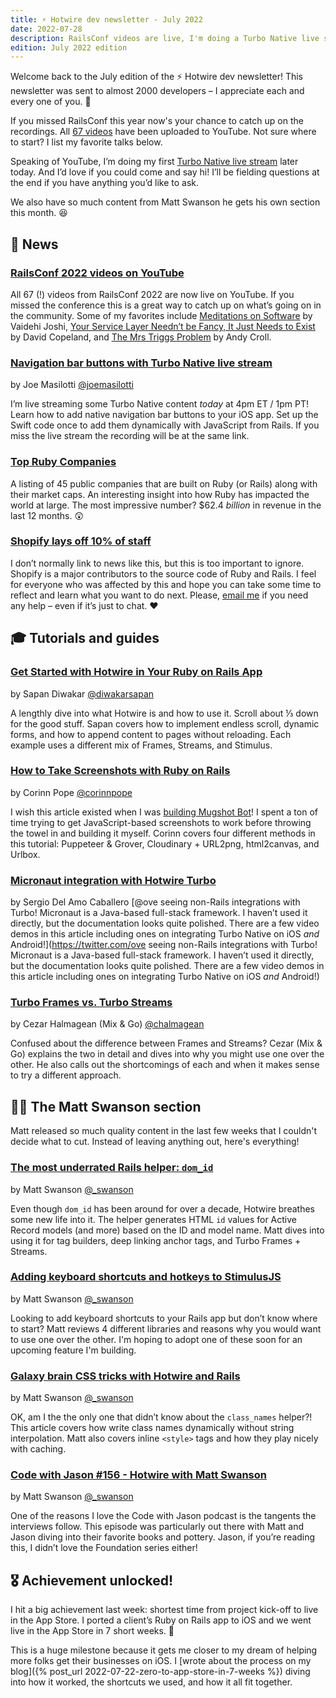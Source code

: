 ```yaml
---
title: ⚡️ Hotwire dev newsletter - July 2022
date: 2022-07-28
description: RailsConf videos are live, I'm doing a Turbo Native live stream, and lots of content from Matt Swanson.
edition: July 2022 edition
---
```


Welcome back to the July edition of the ⚡️ Hotwire dev newsletter! This newsletter was sent to almost 2000 developers – I appreciate each and every one of you. 🤗

If you missed RailsConf this year now's your chance to catch up on the recordings. All [67 videos](https://www.youtube.com/playlist?list=PLbHJudTY1K0f1WgIbKCc0_M-XMraWwCmk) have been uploaded to YouTube. Not sure where to start? I list my favorite talks below.

Speaking of YouTube, I’m doing my first [Turbo Native live stream](https://youtu.be/vgLIWVWAYrg) later today. And I’d love if you could come and say hi! I’ll be fielding questions at the end if you have anything you’d like to ask.

We also have so much content from Matt Swanson he gets his own section this month. 😆 

## 📰 News

### [RailsConf 2022 videos on YouTube](https://www.youtube.com/playlist?list=PLbHJudTY1K0f1WgIbKCc0_M-XMraWwCmk)

All 67 (!) videos from RailsConf 2022 are now live on YouTube. If you missed the conference this is a great way to catch up on what’s going on in the community. Some of my favorites include [Meditations on Software](https://www.youtube.com/watch?v=mWXo0PFYgIk&list=PLbHJudTY1K0f1WgIbKCc0_M-XMraWwCmk&index=49) by Vaidehi Joshi, [Your Service Layer Needn’t be Fancy, It Just Needs to Exist](https://www.youtube.com/watch?v=CRboMkFdZfg&list=PLbHJudTY1K0f1WgIbKCc0_M-XMraWwCmk&index=56) by David Copeland, and [The Mrs Triggs Problem](https://www.youtube.com/watch?v=QbcSsDUyW6s&list=PLbHJudTY1K0f1WgIbKCc0_M-XMraWwCmk&index=50) by Andy Croll.

### [Navigation bar buttons with Turbo Native live stream](https://youtu.be/vgLIWVWAYrg)

by Joe Masilotti [@joemasilotti](https://twitter.com/joemasilotti)

I’m live streaming some Turbo Native content _today_ at 4pm ET / 1pm PT! Learn how to add native navigation bar buttons to your iOS app. Set up the Swift code once to add them dynamically with JavaScript from Rails. If you miss the live stream the recording will be at the same link.

### [Top Ruby Companies](https://toprubycompanies.info)

A listing of 45 public companies that are built on Ruby (or Rails) along with their market caps. An interesting insight into how Ruby has impacted the world at large. The most impressive number? $62.4 _billion_ in revenue in the last 12 months. 😲

### [Shopify lays off 10% of staff](https://www.cnbc.com/2022/07/26/shopify-sinks-12percent-after-company-plans-to-lay-off-10percent-of-workers.html)

I don’t normally link to news like this, but this is too important to ignore. Shopify is a major contributors to the source code of Ruby and Rails. I feel for everyone who was affected by this and hope you can take some time to reflect and learn what you want to do next. Please, [email me](mailto:joe@masilotti.com) if you need any help – even if it’s just to chat. ❤️

## 🎓 Tutorials and guides

### [Get Started with Hotwire in Your Ruby on Rails App](https://blog.appsignal.com/2022/07/06/get-started-with-hotwire-in-your-ruby-on-rails-app.html)

by Sapan Diwakar [@diwakarsapan](https://twitter.com/diwakarsapan)

A lengthly dive into what Hotwire is and how to use it. Scroll about ⅓ down for the good stuff. Sapan covers how to implement endless scroll, dynamic forms, and how to append content to pages without reloading. Each example uses a different mix of Frames, Streams, and Stimulus.

### [How to Take Screenshots with Ruby on Rails](https://urlbox.io/website-screenshots-rails)

by Corinn Pope [@corinnpope](https://twitter.com/corinnpope)

I wish this article existed when I was [building Mugshot Bot](https://masilotti.com/idea-to-sold-in-14-months/)! I spent a ton of time trying to get JavaScript-based screenshots to work before throwing the towel in and building it myself. Corinn covers four different methods in this tutorial: Puppeteer & Grover, Cloudinary + URL2png, html2canvas, and Urlbox.

### [Micronaut integration with Hotwire Turbo](https://micronaut.io/2022/06/22/micronaut-integration-with-hotwire-turbo/)

by Sergio Del Amo Caballero [@ove seeing non-Rails integrations with Turbo! Micronaut is a Java-based full-stack framework. I haven’t used it directly, but the documentation looks quite polished. There are a few video demos in this article including ones on integrating Turbo Native on iOS _and_ Android!](https://twitter.com/ove seeing non-Rails integrations with Turbo! Micronaut is a Java-based full-stack framework. I haven’t used it directly, but the documentation looks quite polished. There are a few video demos in this article including ones on integrating Turbo Native on iOS _and_ Android!)

### [Turbo Frames vs. Turbo Streams](https://www.youtube.com/watch?v=vnDWsGtzOCc)

by Cezar Halmagean (Mix & Go) [@chalmagean](https://twitter.com/chalmagean)

Confused about the difference between Frames and Streams? Cezar (Mix & Go) explains the two in detail and dives into why you might use one over the other. He also calls out the shortcomings of each and when it makes sense to try a different approach.

## 👨‍💻 The Matt Swanson section

Matt released so much quality content in the last few weeks that I couldn't decide what to cut. Instead of leaving anything out, here's everything!

### [The most underrated Rails helper: `dom_id`](https://boringrails.com/articles/rails-dom-id-the-most-underrated-helper/)

by Matt Swanson [@\_swanson](https://twitter.com/_swanson)

Even though `dom_id` has been around for over a decade, Hotwire breathes some new life into it. The helper generates HTML `id` values for Active Record models (and more) based on the ID and model name. Matt dives into using it for tag builders, deep linking anchor tags, and Turbo Frames + Streams.

### [Adding keyboard shortcuts and hotkeys to StimulusJS](https://boringrails.com/articles/stimulus-hotkeys-keyboard-shortcuts/)

by Matt Swanson [@\_swanson](https://twitter.com/_swanson)

Looking to add keyboard shortcuts to your Rails app but don’t know where to start? Matt reviews 4 different libraries and reasons why you would want to use one over the other. I'm hoping to adopt one of these soon for an upcoming feature I'm building.

### [Galaxy brain CSS tricks with Hotwire and Rails](https://boringrails.com/articles/css-tips-and-tricks-hotwire/)

by Matt Swanson [@\_swanson](https://twitter.com/_swanson)

OK, am I the the only one that didn’t know about the `class_names` helper?! This article covers how write class names dynamically without string interpolation. Matt also covers inline `<style>` tags and how they play nicely with caching.

### [Code with Jason #156 - Hotwire with Matt Swanson](https://www.codewithjason.com/podcast/10982077-156-hotwire-with-matt-swanson/)

by Matt Swanson [@\_swanson](https://twitter.com/_swanson)

One of the reasons I love the Code with Jason podcast is the tangents the interviews follow. This episode was particularly out there with Matt and Jason diving into their favorite books and pottery. Jason, if you’re reading this, I didn’t love the Foundation series either!

## 🎖 Achievement unlocked!

I hit a big achievement last week: shortest time from project kick-off to live in the App Store. I ported a client’s Ruby on Rails app to iOS and we went live in the App Store in 7 short weeks. 🎉

This is a huge milestone because it gets me closer to my dream of helping more folks get their businesses on iOS. I [wrote about the process on my blog]({% post_url 2022-07-22-zero-to-app-store-in-7-weeks %}) diving into how it worked, the shortcuts we used, and how it all fit together.
